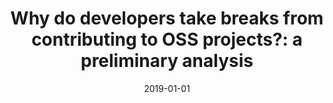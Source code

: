 ---
title: "Why do developers take breaks from contributing to OSS projects?: a preliminary analysis"
collection: publications
category: conferences
permalink: /publication/2019-01-01-Why-do-developers-take-breaks-from-contributing-to-OSS-projects-a-preliminary-analysis
date: 2019-01-01
venue: 'In Proc. of the 2nd International Workshop on Software Health, SoHeal@ICSE 2019, Montreal, QC, Canada, May 28, 2019'
paperurl: 'https://dl.acm.org/citation.cfm?id=3355303'
citation: ' Giuseppe Iaffaldano,  Igor Steinmacher,  Fabio Calefato,  Marco Gerosa,  Filippo Lanubile, &quot;Why do developers take breaks from contributing to OSS projects?: a preliminary analysis.&quot; <i>In Proc. of the 2nd International Workshop on Software Health, SoHeal@ICSE 2019, Montreal, QC, Canada, May 28, 2019</i>, 2019. DOI: <a href="https://dl.acm.org/citation.cfm?id=3355303">https://dl.acm.org/citation.cfm?id=3355303</a>.'
doi: https://dl.acm.org/citation.cfm?id=3355303'
---